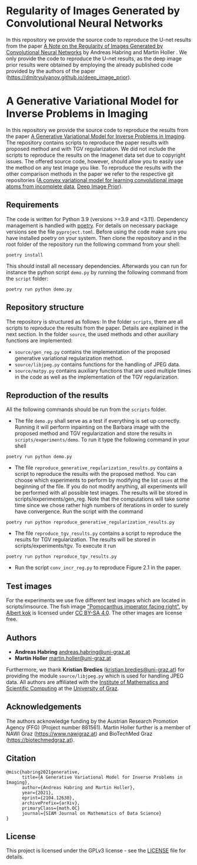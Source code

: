 # Regularity of Images Generated by Convolutional Neural Networks
In this repository we provide the source code to reproduce the U-net results from the paper [A Note on the Regularity of Images Generated by Convolutional Neural Networks](https://arxiv.org/pdf/2204.10588.pdf) by Andreas Habring and Martin Holler . We only provide the code to reproduce the U-net results, as the deep image prior results were obtained by employing the already published code provided by the authors of the paper (https://dmitryulyanov.github.io/deep_image_prior).



# A Generative Variational Model for Inverse Problems in Imaging

In this repository we provide the source code to reproduce the results from the paper [A Generative Variational Model for Inverse Problems in Imaging](https://arxiv.org/abs/2104.12630). The repository contains scripts to reproduce the paper results with proposed method and with TGV regularization. We did not include the scripts to reproduce the results on the Imagenet data set due to copyright issues. The offered source code, however, should allow you to easily use the method on any test image you like. To reproduce the results with the other comparison methods in the paper we refer to the respective git repositories ([A convex variational model for learning convolutional image atoms from incomplete data](https://github.com/hollerm/convex_learning), [Deep Image Prior](https://github.com/DmitryUlyanov/deep-image-prior)).

## Requirements
The code is written for Python 3.9 (versions >=3.9 and <3.11). Dependency management is handled with [poetry](https://python-poetry.org/docs/). For details on necessary package versions see the file `pyproject.toml`. Before using the code make sure you have installed poetry on your system. Then clone the repository and in the root folder of the repository run the following command from your shell:
```
poetry install
```
This should install all necessary dependencies. Afterwards you can run for instance the python script `demo.py` by running the following command from the `script` folder:
```
poetry run python demo.py
```

## Repository structure
The repository is structured as follows: In the folder `scripts`, there are all scripts to reproduce the results from the paper. Details are explained in the next section. In the folder `source`, the used methods and other auxiliary functions are implemented:
* `source/gen_reg.py` contains the implementation of the proposed generative variational regularization method.
* `source/libjpeg.py` contains functions for the handling of JPEG data.
* `source/matpy.py` contains auxiliary functions that are used multiple times in the code as well as the implementation of the TGV regularization.

## Reproduction of the results
All the following commands should be run from the `scripts` folder.

* The file `demo.py` shall serve as a test if everything is set up correctly. Running it will perform inpainting on the Barbara image with the proposed method and TGV regularization and store the results in `scripts/experiments/demo`. To run it type the following command in your shell
```
poetry run python demo.py
```

* The file `reproduce_generative_regularization_results.py` contains a script to reproduce the results with the proposed method. You can choose which experiments to perform by modifying the list `cases` at the beginning of the file. If you do not modify anything, all experiments will be performed with all possible test images. The results will be stored in scripts/experiments/gen_reg. Note that the computations will take some time since we chose rather high numbers of iterations in order to surely have convergence. Run the script with the command
```
poetry run python reproduce_generative_regularization_results.py
```

* The file `reproduce_tgv_results.py` contains a script to reproduce the results for TGV regularization. The results will be stored in scripts/experiments/tgv. To execute it run
```
poetry run python reproduce_tgv_results.py
```

* Run the script `conv_incr_reg.py` to reproduce Figure 2.1 in the paper.

## Test images

For the experiments we use five different test images which are located in scripts/imsource. The fish image ["Pomocanthus imperator facing right"](https://commons.wikimedia.org/wiki/File:Pomocanthus_imperator_facing_right.jpg), by [Albert kok](https://commons.wikimedia.org/wiki/User:Albert_kok) is licensed under [CC BY-SA 4.0](https://creativecommons.org/licenses/by-sa/4.0/). The other images are license free.

## Authors

* **Andreas Habring** andreas.habring@uni-graz.at
* **Martin Holler** martin.holler@uni-graz.at 

Furthermore, we thank **Kristian Bredies** (kristian.bredies@uni-graz.at) for providing the module `source/libjpeg.py` which is used for handling JPEG data. All authors are affiliated with the [Institute of Mathematics and Scientific Computing](https://mathematik.uni-graz.at/en) at the [University of Graz](https://www.uni-graz.at/en).

## Acknowledgements

The authors acknowledge funding by the Austrian Research Promotion Agency (FFG) (Project number 881561). Martin Holler further is a member of NAWI Graz (https://www.nawigraz.at) and BioTechMed Graz (https://biotechmedgraz.at).

## Citation

```
@misc{habring2021generative,
      title={A Generative Variational Model for Inverse Problems in Imaging}, 
      author={Andreas Habring and Martin Holler},
      year={2021},
      eprint={2104.12630},
      archivePrefix={arXiv},
      primaryClass={math.OC}
      journal={SIAM Journal on Mathematics of Data Science}
}
```

## License

This project is licensed under the GPLv3 license - see the [LICENSE](LICENSE) file for details.
